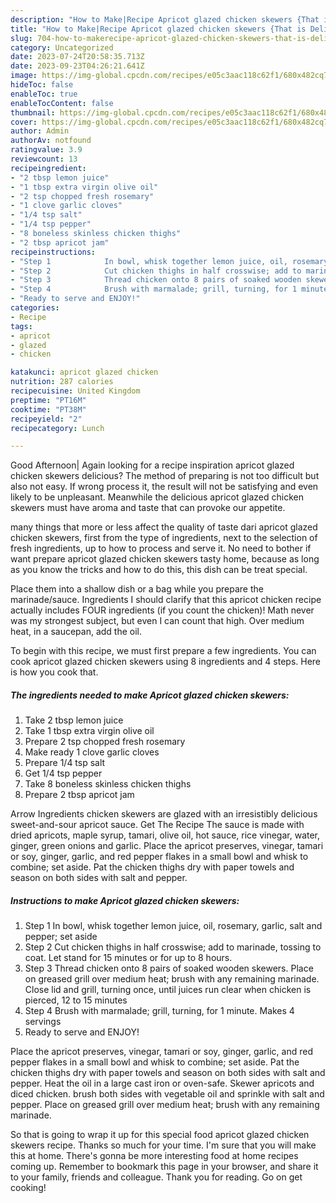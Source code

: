 ```yaml
---
description: "How to Make|Recipe Apricot glazed chicken skewers {That is Delicious"
title: "How to Make|Recipe Apricot glazed chicken skewers {That is Delicious"
slug: 704-how-to-makerecipe-apricot-glazed-chicken-skewers-that-is-delicious
category: Uncategorized
date: 2023-07-24T20:58:35.713Z
date: 2023-09-23T04:26:21.641Z
image: https://img-global.cpcdn.com/recipes/e05c3aac118c62f1/680x482cq70/apricot-glazed-chicken-skewers-recipe-main-photo.jpg
hideToc: false
enableToc: true
enableTocContent: false
thumbnail: https://img-global.cpcdn.com/recipes/e05c3aac118c62f1/680x482cq70/apricot-glazed-chicken-skewers-recipe-main-photo.jpg
cover: https://img-global.cpcdn.com/recipes/e05c3aac118c62f1/680x482cq70/apricot-glazed-chicken-skewers-recipe-main-photo.jpg
author: Admin
authorAv: notfound
ratingvalue: 3.9
reviewcount: 13
recipeingredient:
- "2 tbsp lemon juice"
- "1 tbsp extra virgin olive oil"
- "2 tsp chopped fresh rosemary"
- "1 clove garlic cloves"
- "1/4 tsp salt"
- "1/4 tsp pepper"
- "8 boneless skinless chicken thighs"
- "2 tbsp apricot jam"
recipeinstructions:
- "Step 1            In bowl, whisk together lemon juice, oil, rosemary, garlic, salt and pepper; set aside"
- "Step 2            Cut chicken thighs in half crosswise; add to marinade, tossing to coat. Let stand for 15 minutes or for up to 8 hours."
- "Step 3            Thread chicken onto 8 pairs of soaked wooden skewers. Place on greased grill over medium heat; brush with any remaining marinade. Close lid and grill, turning once, until juices run clear when chicken is pierced, 12 to 15 minutes"
- "Step 4            Brush with marmalade; grill, turning, for 1 minute. Makes 4 servings"
- "Ready to serve and ENJOY!"
categories:
- Recipe
tags:
- apricot
- glazed
- chicken

katakunci: apricot glazed chicken 
nutrition: 287 calories
recipecuisine: United Kingdom
preptime: "PT16M"
cooktime: "PT38M"
recipeyield: "2"
recipecategory: Lunch

---
```



Good Afternoon| Again looking for a recipe inspiration apricot glazed chicken skewers delicious? The method of preparing is not too difficult but also not easy. If wrong process it, the result will not be satisfying and even likely to be unpleasant. Meanwhile the delicious apricot glazed chicken skewers must have aroma and taste that can provoke our appetite.






many things that more or less affect the quality of taste dari apricot glazed chicken skewers, first from the type of ingredients, next to the selection of fresh ingredients, up to how to process and serve it. No need to bother if want prepare apricot glazed chicken skewers tasty home, because as long as you know the tricks and how to do this, this dish can be treat  special.


Place them into a shallow dish or a bag while you prepare the marinade/sauce. Ingredients I should clarify that this apricot chicken recipe actually includes FOUR ingredients (if you count the chicken)! Math never was my strongest subject, but even I can count that high. Over medium heat, in a saucepan, add the oil.


To begin with this recipe, we must first prepare a few ingredients. You can cook apricot glazed chicken skewers using 8 ingredients and 4 steps. Here is how you cook that.

<!--inarticleads1-->

##### The ingredients needed to make Apricot glazed chicken skewers:

1. Take 2 tbsp lemon juice
1. Take 1 tbsp extra virgin olive oil
1. Prepare 2 tsp chopped fresh rosemary
1. Make ready 1 clove garlic cloves
1. Prepare 1/4 tsp salt
1. Get 1/4 tsp pepper
1. Take 8 boneless skinless chicken thighs
1. Prepare 2 tbsp apricot jam


Arrow Ingredients chicken skewers are glazed with an irresistibly delicious sweet-and-sour apricot sauce. Get The Recipe The sauce is made with dried apricots, maple syrup, tamari, olive oil, hot sauce, rice vinegar, water, ginger, green onions and garlic. Place the apricot preserves, vinegar, tamari or soy, ginger, garlic, and red pepper flakes in a small bowl and whisk to combine; set aside. Pat the chicken thighs dry with paper towels and season on both sides with salt and pepper. 

<!--inarticleads2-->

##### Instructions to make Apricot glazed chicken skewers:

1. Step 1            In bowl, whisk together lemon juice, oil, rosemary, garlic, salt and pepper; set aside
1. Step 2            Cut chicken thighs in half crosswise; add to marinade, tossing to coat. Let stand for 15 minutes or for up to 8 hours.
1. Step 3            Thread chicken onto 8 pairs of soaked wooden skewers. Place on greased grill over medium heat; brush with any remaining marinade. Close lid and grill, turning once, until juices run clear when chicken is pierced, 12 to 15 minutes
1. Step 4            Brush with marmalade; grill, turning, for 1 minute. Makes 4 servings
1. Ready to serve and ENJOY!

Place the apricot preserves, vinegar, tamari or soy, ginger, garlic, and red pepper flakes in a small bowl and whisk to combine; set aside. Pat the chicken thighs dry with paper towels and season on both sides with salt and pepper. Heat the oil in a large cast iron or oven-safe. Skewer apricots and diced chicken. brush both sides with vegetable oil and sprinkle with salt and pepper. Place on greased grill over medium heat; brush with any remaining marinade. 

So that is going to wrap it up for this special food apricot glazed chicken skewers recipe. Thanks so much for your time. I'm sure that you will make this at home. There's gonna be more interesting food at home recipes coming up. Remember to bookmark this page in your browser, and share it to your family, friends and colleague. Thank you for reading. Go on get cooking!
